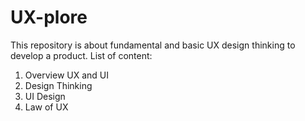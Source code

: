 # UX-plore
This repository is about fundamental and basic UX design thinking to develop a product.
List of content:
1.	Overview UX and UI
2.	Design Thinking
3.	UI Design
4.	Law of UX

